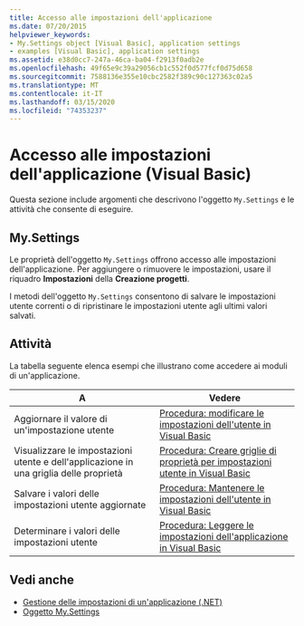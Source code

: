 ```yaml
---
title: Accesso alle impostazioni dell'applicazione
ms.date: 07/20/2015
helpviewer_keywords:
- My.Settings object [Visual Basic], application settings
- examples [Visual Basic], application settings
ms.assetid: e38d0cc7-247a-46ca-ba04-f2913f0adb2e
ms.openlocfilehash: 49f65e9c39a29056cb1c552f0d577fcf0d75d658
ms.sourcegitcommit: 7588136e355e10cbc2582f389c90c127363c02a5
ms.translationtype: MT
ms.contentlocale: it-IT
ms.lasthandoff: 03/15/2020
ms.locfileid: "74353237"
---
```

# <a name="accessing-application-settings-visual-basic"></a>Accesso alle impostazioni dell'applicazione (Visual Basic)

Questa sezione include argomenti che descrivono l'oggetto `My.Settings` e le attività che consente di eseguire.  
  
## <a name="mysettings"></a>My.Settings  

 Le proprietà dell'oggetto `My.Settings` offrono accesso alle impostazioni dell'applicazione. Per aggiungere o rimuovere le impostazioni, usare il riquadro **Impostazioni** della **Creazione progetti**.  
  
 I metodi dell'oggetto `My.Settings` consentono di salvare le impostazioni utente correnti o di ripristinare le impostazioni utente agli ultimi valori salvati.  
  
## <a name="tasks"></a>Attività  

 La tabella seguente elenca esempi che illustrano come accedere ai moduli di un'applicazione.  
  
|A|Vedere|  
|--------|---------|  
|Aggiornare il valore di un'impostazione utente|[Procedura: modificare le impostazioni dell'utente in Visual Basic](../../../../visual-basic/developing-apps/programming/app-settings/how-to-change-user-settings.md)|  
|Visualizzare le impostazioni utente e dell'applicazione in una griglia delle proprietà|[Procedura: Creare griglie di proprietà per impostazioni utente in Visual Basic](../../../../visual-basic/developing-apps/programming/app-settings/how-to-create-property-grids-for-user-settings.md)|  
|Salvare i valori delle impostazioni utente aggiornate|[Procedura: Mantenere le impostazioni dell'utente in Visual Basic](../../../../visual-basic/developing-apps/programming/app-settings/how-to-persist-user-settings.md)|  
|Determinare i valori delle impostazioni utente|[Procedura: Leggere le impostazioni dell'applicazione in Visual Basic](../../../../visual-basic/developing-apps/programming/app-settings/how-to-read-application-settings.md)|  
  
## <a name="see-also"></a>Vedi anche

- [Gestione delle impostazioni di un'applicazione (.NET)](/visualstudio/ide/managing-application-settings-dotnet)
- [Oggetto My.Settings](../../../../visual-basic/language-reference/objects/my-settings-object.md)
